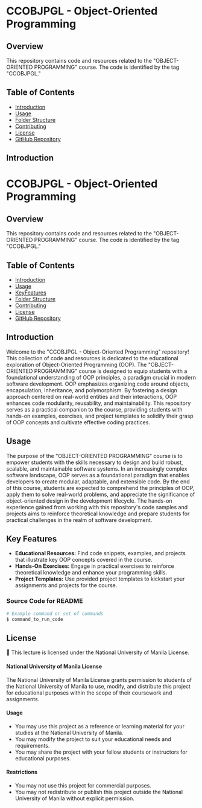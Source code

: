 # CCOBJPGL - Object-Oriented Programming

## Overview

This repository contains code and resources related to the "OBJECT-ORIENTED PROGRAMMING" course. The code is identified by the tag "CCOBJPGL."

## Table of Contents

- [Introduction](#introduction)
- [Usage](#usage)
- [Folder Structure](#folder-structure)
- [Contributing](#contributing)
- [License](#license)
- [GitHub Repository](#github-repository)

## Introduction


# CCOBJPGL - Object-Oriented Programming 

## Overview

This repository contains code and resources related to the "OBJECT-ORIENTED PROGRAMMING" course. The code is identified by the tag "CCOBJPGL."

## Table of Contents

- [Introduction](#introduction)
- [Usage](#usage)
- [KeyFeatures](#keyfeatures)
- [Folder Structure](#folder-structure)
- [Contributing](#contributing) 
- [License](#license)
- [GitHub Repository](#github-repository) 

## Introduction

Welcome to the "CCOBJPGL - Object-Oriented Programming" repository! This collection of code and resources is dedicated to the educational exploration of Object-Oriented Programming (OOP). The "OBJECT-ORIENTED PROGRAMMING" course is designed to equip students with a foundational understanding of OOP principles, a paradigm crucial in modern software development. OOP emphasizes organizing code around objects, encapsulation, inheritance, and polymorphism. By fostering a design approach centered on real-world entities and their interactions, OOP enhances code modularity, reusability, and maintainability. This repository serves as a practical companion to the course, providing students with hands-on examples, exercises, and project templates to solidify their grasp of OOP concepts and cultivate effective coding practices.

## Usage

The purpose of the "OBJECT-ORIENTED PROGRAMMING" course is to empower students with the skills necessary to design and build robust, scalable, and maintainable software systems. In an increasingly complex software landscape, OOP serves as a foundational paradigm that enables developers to create modular, adaptable, and extensible code. By the end of this course, students are expected to comprehend the principles of OOP, apply them to solve real-world problems, and appreciate the significance of object-oriented design in the development lifecycle. The hands-on experience gained from working with this repository's code samples and projects aims to reinforce theoretical knowledge and prepare students for practical challenges in the realm of software development.

## Key Features

- **Educational Resources:** Find code snippets, examples, and projects that illustrate key OOP concepts covered in the course.
- **Hands-On Exercises:** Engage in practical exercises to reinforce theoretical knowledge and enhance your programming skills.
- **Project Templates:** Use provided project templates to kickstart your assignments and projects for the course.

### Source Code for README

```bash
# Example command or set of commands
$ command_to_run_code
```

## License 

🔑 This lecture is licensed under the National University of Manila License.

#### National University of Manila License 

The National University of Manila License grants permission to students of the National University of Manila to use, modify, and distribute this project for educational purposes within the scope of their coursework and assignments.

#### Usage 

* You may use this project as a reference or learning material for your studies at the National University of Manila.
* You may modify the project to suit your educational needs and requirements.
* You may share the project with your fellow students or instructors for educational purposes.

#### Restrictions

* You may not use this project for commercial purposes.
* You may not redistribute or publish this project outside the National University of Manila without explicit permission.


